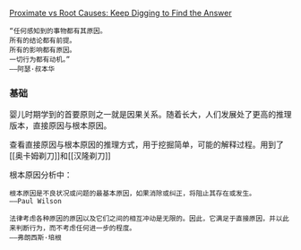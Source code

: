 
[Proximate vs Root Causes: Keep Digging to Find the Answer](https://fs.blog/proximate-vs-root-causes/) 

```ad-info
“任何感知到的事物都有其原因。 
所有的结论都有前提。  
所有的影响都有原因。  
一切行为都有动机。”  
——阿瑟·叔本华
```


### 基础


婴儿时期学到的首要原则之一就是因果关系。随着长大，人们发展处了更高的推理版本，直接原因与根本原因。


查看直接原因与根本原因的推理方式，用于挖掘简单，可能的解释过程。用到了 [[奥卡姆剃刀]]和[[汉隆剃刀]]

根本原因分析中：
```ad-info
根本原因是不良状况或问题的最基本原因，如果消除或纠正，将阻止其存在或发生。
——Paul Wilson
```


```ad-note
法律考虑各种原因的原因以及它们之间的相互冲动是无限的。因此，它满足于直接原因，并以此来判断行为，而不考虑任何进一步的程度。
——弗朗西斯·培根
```


















